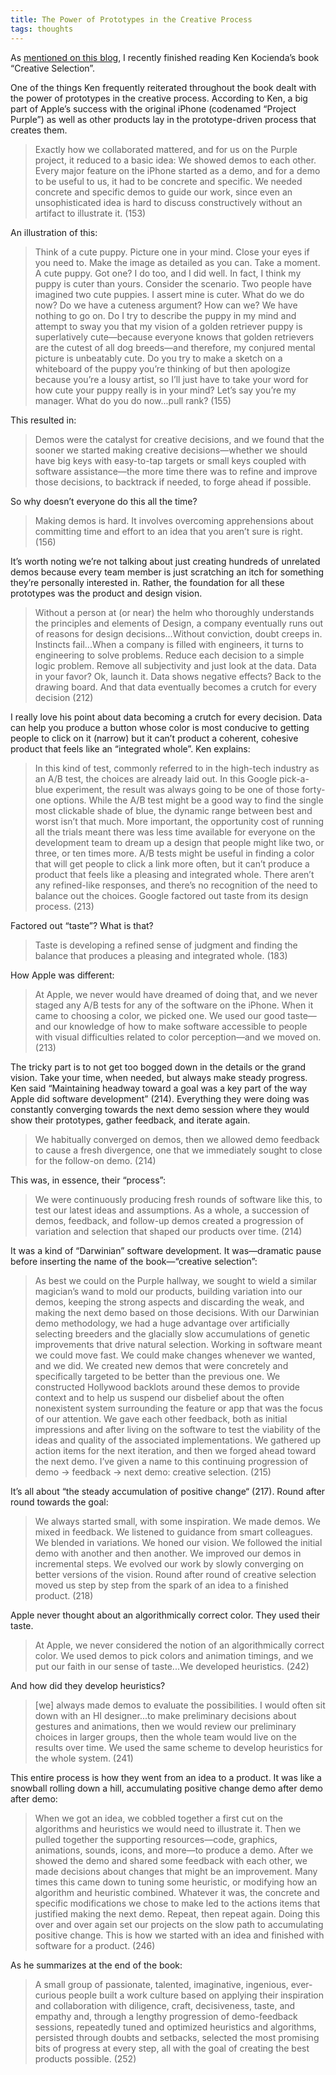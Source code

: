 ```yaml
---
title: The Power of Prototypes in the Creative Process
tags: thoughts
---
```


As [mentioned on this blog](https://blog.jim-nielsen.com/2019/book-notes-creative-selection/), I recently finished reading Ken Kocienda’s book “Creative Selection”.

One of the things Ken frequently reiterated throughout the book dealt with the power of prototypes in the creative process. According to Ken, a big part of Apple’s success with the original iPhone (codenamed “Project Purple”) as well as other products lay in the prototype-driven process that creates them.

> Exactly how we collaborated mattered, and for us on the Purple project, it reduced to a basic idea: We showed demos to each other. Every major feature on the iPhone started as a demo, and for a demo to be useful to us, it had to be concrete and specific. We needed concrete and specific demos to guide our work, since even an unsophisticated idea is hard to discuss constructively without an artifact to illustrate it. (153)

An illustration of this:

> Think of a cute puppy. Picture one in your mind. Close your eyes if you need to. Make the image as detailed as you can. Take a moment. A cute puppy. Got one? I do too, and I did well. In fact, I think my puppy is cuter than yours. Consider the scenario. Two people have imagined two cute puppies. I assert mine is cuter. What do we do now? Do we have a cuteness argument? How can we? We have nothing to go on. Do I try to describe the puppy in my mind and attempt to sway you that my vision of a golden retriever puppy is superlatively cute—because everyone knows that golden retrievers are the cutest of all dog breeds—and therefore, my conjured mental picture is unbeatably cute. Do you try to make a sketch on a whiteboard of the puppy you’re thinking of but then apologize because you’re a lousy artist, so I’ll just have to take your word for how cute your puppy really is in your mind? Let’s say you’re my manager. What do you do now...pull rank? (155)

This resulted in:

> Demos were the catalyst for creative decisions, and we found that the sooner we started making creative decisions—whether we should have big keys with easy-to-tap targets or small keys coupled with software assistance—the more time there was to refine and improve those decisions, to backtrack if needed, to forge ahead if possible.

So why doesn’t everyone do this all the time?

> Making demos is hard. It involves overcoming apprehensions about committing time and effort to an idea that you aren’t sure is right. (156)

It’s worth noting we’re not talking about just creating hundreds of unrelated demos because every team member is just scratching an itch for something they’re personally interested in. Rather, the foundation for all these prototypes was the product and design vision. 

> Without a person at (or near) the helm who thoroughly understands the principles and elements of Design, a company eventually runs out of reasons for design decisions...Without conviction, doubt creeps in. Instincts fail...When a company is filled with engineers, it turns to engineering to solve problems. Reduce each decision to a simple logic problem. Remove all subjectivity and just look at the data. Data in your favor? Ok, launch it. Data shows negative effects? Back to the drawing board. And that data eventually becomes a crutch for every decision (212)

I really love his point about data becoming a crutch for every decision. Data can help you produce a button whose color is most conducive to getting people to click on it (narrow) but it can’t product a coherent, cohesive product that feels like an “integrated whole”. Ken explains:

> In this kind of test, commonly referred to in the high-tech industry as an A/B test, the choices are already laid out. In this Google pick-a-blue experiment, the result was always going to be one of those forty-one options. While the A/B test might be a good way to find the single most clickable shade of blue, the dynamic range between best and worst isn’t that much. More important, the opportunity cost of running all the trials meant there was less time available for everyone on the development team to dream up a design that people might like two, or three, or ten times more. A/B tests might be useful in finding a color that will get people to click a link more often, but it can’t produce a product that feels like a pleasing and integrated whole. There aren’t any refined-like responses, and there’s no recognition of the need to balance out the choices. Google factored out taste from its design process. (213)

Factored out “taste”? What is that?

> Taste is developing a refined sense of judgment and finding the balance that produces a pleasing and integrated whole. (183)

How Apple was different:

> At Apple, we never would have dreamed of doing that, and we never staged any A/B tests for any of the software on the iPhone. When it came to choosing a color, we picked one. We used our good taste—and our knowledge of how to make software accessible to people with visual difficulties related to color perception—and we moved on. (213)

The tricky part is to not get too bogged down in the details or the grand vision. Take your time, when needed, but always make steady progress. Ken said “Maintaining headway toward a goal was a key part of the way Apple did software development” (214). Everything they were doing was constantly converging towards the next demo session where they would show their prototypes, gather feedback, and iterate again.

> We habitually converged on demos, then we allowed demo feedback to cause a fresh divergence, one that we immediately sought to close for the follow-on demo. (214)

This was, in essence, their “process”:

> We were continuously producing fresh rounds of software like this, to test our latest ideas and assumptions. As a whole, a succession of demos, feedback, and follow-up demos created a progression of variation and selection that shaped our products over time. (214)

It was a kind of “Darwinian” software development. It was—dramatic pause before inserting the name of the book—“creative selection”:

> As best we could on the Purple hallway, we sought to wield a similar magician’s wand to mold our products, building variation into our demos, keeping the strong aspects and discarding the weak, and making the next demo based on those decisions. With our Darwinian demo methodology, we had a huge advantage over artificially selecting breeders and the glacially slow accumulations of genetic improvements that drive natural selection. Working in software meant we could move fast. We could make changes whenever we wanted, and we did. We created new demos that were concretely and specifically targeted to be better than the previous one. We constructed Hollywood backlots around these demos to provide context and to help us suspend our disbelief about the often nonexistent system surrounding the feature or app that was the focus of our attention. We gave each other feedback, both as initial impressions and after living on the software to test the viability of the ideas and quality of the associated implementations. We gathered up action items for the next iteration, and then we forged ahead toward the next demo. I’ve given a name to this continuing progression of demo -> feedback -> next demo: creative selection. (215)

It’s all about “the steady accumulation of positive change“ (217). Round after round towards the goal:

> We always started small, with some inspiration. We made demos. We mixed in feedback. We listened to guidance from smart colleagues. We blended in variations. We honed our vision. We followed the initial demo with another and then another. We improved our demos in incremental steps. We evolved our work by slowly converging on better versions of the vision. Round after round of creative selection moved us step by step from the spark of an idea to a finished product. (218)

Apple never thought about an algorithmically correct color. They used their taste.

> At Apple, we never considered the notion of an algorithmically correct color. We used demos to pick colors and animation timings, and we put our faith in our sense of taste...We developed heuristics. (242)

And how did they develop heuristics?

> [we] always made demos to evaluate the possibilities. I would often sit down with an HI designer...to make preliminary decisions about gestures and animations, then we would review our preliminary choices in larger groups, then the whole team would live on the results over time. We used the same scheme to develop heuristics for the whole system. (241)

This entire process is how they went from an idea to a product. It was like a snowball rolling down a hill, accumulating positive change demo after demo after demo:

> When we got an idea, we cobbled together a first cut on the algorithms and heuristics we would need to illustrate it. Then we pulled together the supporting resources—code, graphics, animations, sounds, icons, and more—to produce a demo. After we showed the demo and shared some feedback with each other, we made decisions about changes that might be an improvement. Many times this came down to tuning some heuristic, or modifying how an algorithm and heuristic combined. Whatever it was, the concrete and specific modifications we chose to make led to the actions items that justified making the next demo. Repeat, then repeat again. Doing this over and over again set our projects on the slow path to accumulating positive change. This is how we started with an idea and finished with software for a product. (246)

As he summarizes at the end of the book:

> A small group of passionate, talented, imaginative, ingenious, ever-curious people built a work culture based on applying their inspiration and collaboration with diligence, craft, decisiveness, taste, and empathy and, through a lengthy progression of demo-feedback sessions, repeatedly tuned and optimized heuristics and algorithms, persisted through doubts and setbacks, selected the most promising bits of progress at every step, all with the goal of creating the best products possible. (252)

